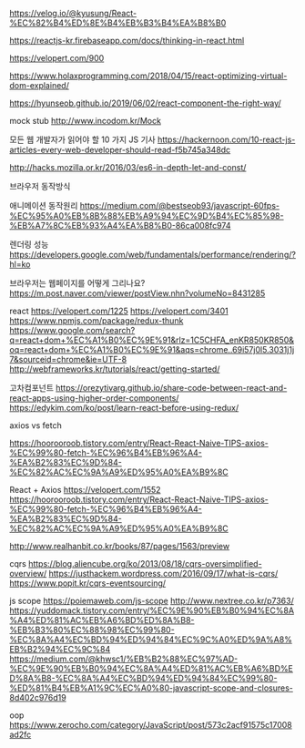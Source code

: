 
https://velog.io/@kyusung/React-%EC%82%B4%ED%8E%B4%EB%B3%B4%EA%B8%B0

https://reactjs-kr.firebaseapp.com/docs/thinking-in-react.html

https://velopert.com/900

https://www.holaxprogramming.com/2018/04/15/react-optimizing-virtual-dom-explained/



https://hyunseob.github.io/2019/06/02/react-component-the-right-way/


mock stub
http://www.incodom.kr/Mock


모든 웹 개발자가 읽어야 할 10 가지 JS 기사
https://hackernoon.com/10-react-js-articles-every-web-developer-should-read-f5b745a348dc





http://hacks.mozilla.or.kr/2016/03/es6-in-depth-let-and-const/

브라우저 동작방식

애니메이션 동작원리
https://medium.com/@bestseob93/javascript-60fps-%EC%95%A0%EB%8B%88%EB%A9%94%EC%9D%B4%EC%85%98-%EB%A7%8C%EB%93%A4%EA%B8%B0-86ca008fc974

렌더링 성능
https://developers.google.com/web/fundamentals/performance/rendering/?hl=ko

브라우저는 웹페이지를 어떻게 그리나요?
https://m.post.naver.com/viewer/postView.nhn?volumeNo=8431285


react
https://velopert.com/1225
https://velopert.com/3401
https://www.npmjs.com/package/redux-thunk
https://www.google.com/search?q=react+dom+%EC%A1%B0%EC%9E%91&rlz=1C5CHFA_enKR850KR850&oq=react+dom+%EC%A1%B0%EC%9E%91&aqs=chrome..69i57j0l5.3031j1j7&sourceid=chrome&ie=UTF-8
http://webframeworks.kr/tutorials/react/getting-started/


고차컴포넌트
https://orezytivarg.github.io/share-code-between-react-and-react-apps-using-higher-order-components/
https://edykim.com/ko/post/learn-react-before-using-redux/


axios vs fetch

https://hoorooroob.tistory.com/entry/React-React-Naive-TIPS-axios-%EC%99%80-fetch-%EC%96%B4%EB%96%A4-%EA%B2%83%EC%9D%84-%EC%82%AC%EC%9A%A9%ED%95%A0%EA%B9%8C


React + Axios 
https://velopert.com/1552
https://hoorooroob.tistory.com/entry/React-React-Naive-TIPS-axios-%EC%99%80-fetch-%EC%96%B4%EB%96%A4-%EA%B2%83%EC%9D%84-%EC%82%AC%EC%9A%A9%ED%95%A0%EA%B9%8C

http://www.realhanbit.co.kr/books/87/pages/1563/preview


cqrs
https://blog.aliencube.org/ko/2013/08/18/cqrs-oversimplified-overview/
https://justhackem.wordpress.com/2016/09/17/what-is-cqrs/
https://www.popit.kr/cqrs-eventsourcing/

js scope
https://poiemaweb.com/js-scope
http://www.nextree.co.kr/p7363/
https://yuddomack.tistory.com/entry/%EC%9E%90%EB%B0%94%EC%8A%A4%ED%81%AC%EB%A6%BD%ED%8A%B8-%EB%B3%80%EC%88%98%EC%99%80-%EC%8A%A4%EC%BD%94%ED%94%84%EC%9C%A0%ED%9A%A8%EB%B2%94%EC%9C%84
https://medium.com/@khwsc1/%EB%B2%88%EC%97%AD-%EC%9E%90%EB%B0%94%EC%8A%A4%ED%81%AC%EB%A6%BD%ED%8A%B8-%EC%8A%A4%EC%BD%94%ED%94%84%EC%99%80-%ED%81%B4%EB%A1%9C%EC%A0%80-javascript-scope-and-closures-8d402c976d19



oop
https://www.zerocho.com/category/JavaScript/post/573c2acf91575c17008ad2fc